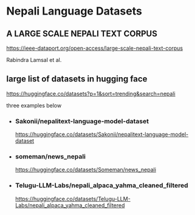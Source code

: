 # Nepali Language Datasets

## A LARGE SCALE NEPALI TEXT CORPUS
https://ieee-dataport.org/open-access/large-scale-nepali-text-corpus

Rabindra Lamsal et al.

## large list of datasets in hugging face
https://huggingface.co/datasets?p=1&sort=trending&search=nepali

three examples below
- ### Sakonii/nepalitext-language-model-dataset
  https://huggingface.co/datasets/Sakonii/nepalitext-language-model-dataset

- ### someman/news_nepali
  https://huggingface.co/datasets/Someman/news_nepali

- ### Telugu-LLM-Labs/nepali_alpaca_yahma_cleaned_filtered
  https://huggingface.co/datasets/Telugu-LLM-Labs/nepali_alpaca_yahma_cleaned_filtered
